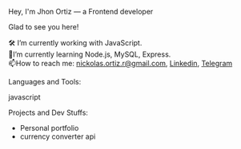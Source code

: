 Hey, I'm Jhon Ortiz — a Frontend developer

Glad to see you here! 

🛠 I’m currently working with JavaScript.<br>🚀I’m currently learning Node.js, MySQL, Express.<br>
📫How to reach me: nickolas.ortiz.r@gmail.com, <a href="https://www.linkedin.com/in/jhon-nickolas-ortiz-rios-bb2102132/" target="BLANK">Linkedin</a>, <a href="https://t.me/Nickolas_o_r" target="BLANK">Telegram</a>

Languages and Tools:

javascript 

Projects and Dev Stuffs:
- Personal portfolio
- currency converter api
